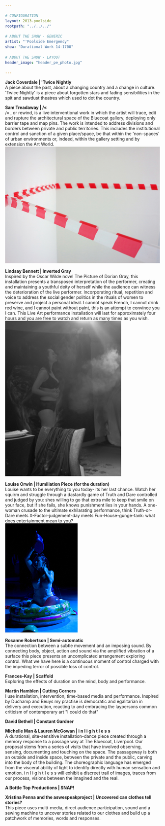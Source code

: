 ```yaml
---

# CONFIGURATION
layout: 2013-poolside
rootpath: "../../../"

# ABOUT THE SHOW - GENERIC
artist: "'Poolside Emergency"
show: "Durational Work 14-1700"

# ABOUT THE SHOW - LAYOUT
header_image: "header_pe_photo.jpg"

---
```


**Jack Coverdale | 'Twice Nightly**   
A piece about the past, about a changing country and a change in culture. 'Twice Nightly' is a piece about forgotten stars and fading sensibilities in the spit and sawdust theatres which used to dot the country.    

**Sam Treadaway | /«**  
/« , or rewind,  is a live interventional work in which the artist will trace, edit and rupture the architectural space of the Bluecoat gallery, deploying only barrier tape and map pins.   The work is intended to address divisions and borders between  private and public territories. This includes the institutional control and sanction of a given place/space, be that within the 'non-spaces' of urban environments or, indeed, within the gallery setting and by extension the Art World.   
![Sam Treadaway](Treadaway.jpg)    

**Lindsay Bennett | Inverted Gray**    
Inspired by the Oscar Wilde novel The Picture of Dorian Gray, this installation presents a transposed interpretation of the performer, creating and maintaining a youthful deity of herself while the audience can witness the deterioration of the live performer. Incorporating ritual, repetition and voice to address the social gender politics in the rituals of women to preserve and project a personal ideal. I cannot speak French, I cannot drink red wine, and I cannot paint without paint, this is an attempt to convince you I can. This Live Art performance installation will last for approximately four hours and you are free to watch and return as many times as you wish.    
![Lindsay Bennett](LindsayBennett.jpg)    

**Louise Orwin | Humiliation Piece (for the duration)**    
Louise wants to be everything to you today- its her last chance. Watch her squirm and struggle through a dastardly game of Truth and Dare controlled and judged by you: shes willing to go that extra mile to keep that smile on your face, but if she fails, she knows punishment lies in your hands. A one-woman crusade to the ultimate exhilarating performance, think Truth-or-Dare meets X-Factor-judgement-day meets Fun-House-gunge-tank: what does entertainment mean to you?    
![Louise Orwin](orwin.jpg)    

**Rosanne Robertson | Semi-automatic**    
The connection between a subtle movement and an imposing sound.    By connecting body, object, action and sound via the amplified vibration of a surface this piece presents an uncomplicated arrangement exploring control. What we have here is a continuous moment of control charged with the impeding terror of possible loss of control.    

**Frances-Kay | Scaffold**     
Exploring the effects of duration on the mind, body and performance.    

**Martin Hamblen | Cutting Corners**    
I use installation, intervention, time-based media and performance. Inspired by Duchamp and Beuys my practise is democratic and egalitarian in delivery and execution, reacting to and embracing the laypersons common criticism of contemporary art "I could do that"    

**David Bethell | Constant Gardner**    
	

**Michelle Man & Lauren McGowan | i n l i g h t  l e  s  s**    
A durational, site-sensitive installation-dance piece created through a memory response to a passage way at The Bluecoat, Liverpool. Our proposal stems from a series of visits that have involved observing, sensing, documenting and touching on the space. The passageway is both an outside and inside space, between the private and the public, carving into the body of the building. The choreographic language has emerged from the visceral ability of light to identify directly with human sensation and emotion. 
i n l i g h t l e s s will exhibit a discreet trail of images, traces from our process, visions between the imagined and the real.    

**A Bottle Top Productions | SNAP!**   

**Xristina Penna and the aswespeakproject | Uncovered	can clothes tell stories?**    
This piece uses multi-media, direct audience participation, sound and a sewing machine to uncover stories related to our clothes and build up a patchwork of memories, words and responses.    